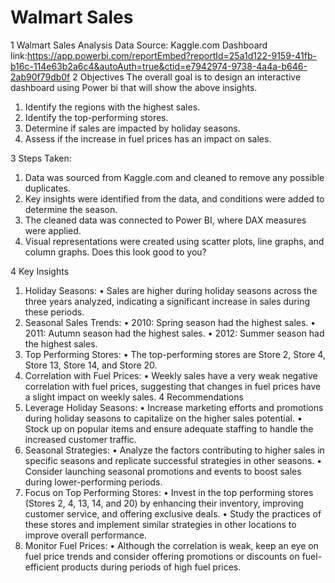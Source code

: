 # Walmart Sales

1	Walmart Sales Analysis
Data Source: Kaggle.com
Dashboard link:https://app.powerbi.com/reportEmbed?reportId=25a1d122-9159-41fb-b16c-114e63b2a6c4&autoAuth=true&ctid=e7942974-9738-4a4a-b646-2ab90f79db0f
2	Objectives
The overall goal is to design an interactive dashboard using Power bi that will show the above insights.
1.	Identify the regions with the highest sales.
2.	Identify the top-performing stores.
3.	Determine if sales are impacted by holiday seasons.
4.	Assess if the increase in fuel prices has an impact on sales.

3 Steps Taken:
1.	Data was sourced from Kaggle.com and cleaned to remove any possible duplicates.
2.	Key insights were identified from the data, and conditions were added to determine the season.
3.	The cleaned data was connected to Power BI, where DAX measures were applied.
4.	Visual representations were created using scatter plots, line graphs, and column graphs.
Does this look good to you?

4	Key Insights
1.	Holiday Seasons:
•	Sales are higher during holiday seasons across the three years analyzed, indicating a significant increase in sales during these periods.
2.	Seasonal Sales Trends:
•	2010: Spring season had the highest sales.
•	2011: Autumn season had the highest sales.
•	2012: Summer season had the highest sales.
3.	Top Performing Stores:
•	The top-performing stores are Store 2, Store 4, Store 13, Store 14, and Store 20.
4.	Correlation with Fuel Prices:
•	Weekly sales have a very weak negative correlation with fuel prices, suggesting that changes in fuel prices have a slight impact on weekly sales.
4	Recommendations
1.	Leverage Holiday Seasons:
•	Increase marketing efforts and promotions during holiday seasons to capitalize on the higher sales potential.
•	Stock up on popular items and ensure adequate staffing to handle the increased customer traffic.
2.	Seasonal Strategies:
•	Analyze the factors contributing to higher sales in specific seasons and replicate successful strategies in other seasons.
•	Consider launching seasonal promotions and events to boost sales during lower-performing periods.
3.	Focus on Top Performing Stores:
•	Invest in the top performing stores (Stores 2, 4, 13, 14, and 20) by enhancing their inventory, improving customer service, and offering exclusive deals.
•	Study the practices of these stores and implement similar strategies in other locations to improve overall performance.
4.	Monitor Fuel Prices:
•	Although the correlation is weak, keep an eye on fuel price trends and consider offering promotions or discounts on fuel-efficient products during periods of high fuel prices.

